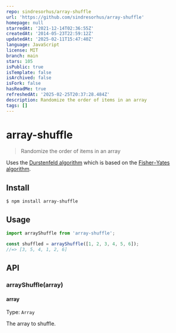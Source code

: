 ```yaml
---
repo: sindresorhus/array-shuffle
url: 'https://github.com/sindresorhus/array-shuffle'
homepage: null
starredAt: '2021-12-14T02:36:55Z'
createdAt: '2014-05-23T22:59:12Z'
updatedAt: '2025-02-11T15:47:40Z'
language: JavaScript
license: MIT
branch: main
stars: 105
isPublic: true
isTemplate: false
isArchived: false
isFork: false
hasReadMe: true
refreshedAt: '2025-02-25T20:37:28.484Z'
description: Randomize the order of items in an array
tags: []
---
```


# array-shuffle

> Randomize the order of items in an array

Uses the [Durstenfeld algorithm](https://en.wikipedia.org/wiki/Fisher%E2%80%93Yates_shuffle#The_modern_algorithm) which is based on the [Fisher–Yates algorithm](https://en.wikipedia.org/wiki/Fisher%E2%80%93Yates_shuffle).

## Install

```
$ npm install array-shuffle
```

## Usage

```js
import arrayShuffle from 'array-shuffle';

const shuffled = arrayShuffle([1, 2, 3, 4, 5, 6]);
//=> [3, 5, 4, 1, 2, 6]
```

## API

### arrayShuffle(array)

#### array

Type: `Array`

The array to shuffle.
